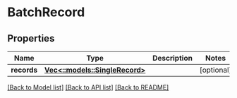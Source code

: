 # BatchRecord

## Properties

Name | Type | Description | Notes
------------ | ------------- | ------------- | -------------
**records** | [**Vec<::models::SingleRecord>**](SingleRecord.md) |  | [optional] 

[[Back to Model list]](../README.md#documentation-for-models) [[Back to API list]](../README.md#documentation-for-api-endpoints) [[Back to README]](../README.md)


